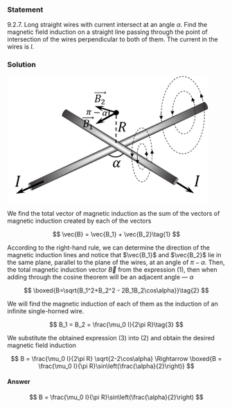 ###  Statement

$9.2.7.$ Long straight wires with current intersect at an angle $\alpha$. Find the magnetic field induction on a straight line passing through the point of intersection of the wires perpendicular to both of them. The current in the wires is $I$.

### Solution

![ Direction of magnetic induction created by current in wires |464x292, 39%](../../img/9.2.7/9.2.7_1.png)

We find the total vector of magnetic induction as the sum of the vectors of magnetic induction created by each of the vectors

$$
\vec{B} = \vec{B_1} + \vec{B_2}\tag{1}
$$

According to the right-hand rule, we can determine the direction of the magnetic induction lines and notice that $\vec{B_1}$ and $\vec{B_2}$ lie in the same plane, parallel to the plane of the wires, at an angle of $\pi - \alpha$. Then, the total magnetic induction vector $\vec{B}$ from the expression $(1)$, then when adding through the cosine theorem will be an adjacent angle — $\alpha$

$$
\boxed{B=\sqrt{B_1^2+B_2^2 - 2B_1B_2\cos\alpha}}\tag{2}
$$

We will find the magnetic induction of each of them as the induction of an infinite single-horned wire.

$$
B_1 = B_2 = \frac{\mu_0 I}{2\pi R}\tag{3}
$$

We substitute the obtained expression $(3)$ into $(2)$ and obtain the desired magnetic field induction

$$
B = \frac{\mu_0 I}{2\pi R} \sqrt{2-2\cos\alpha} \Rightarrow \boxed{B = \frac{\mu_0 I}{\pi R}\sin\left(\frac{\alpha}{2}\right)}
$$

#### Answer

$$
B = \frac{\mu_0 I}{\pi R}\sin\left(\frac{\alpha}{2}\right)
$$